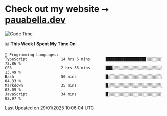 # Check out my website ⭢ [pauabella.dev](https://pauabella.dev)

<!--START_SECTION:waka-->
![Code Time](http://img.shields.io/badge/Code%20Time-4%2C026%20hrs%2031%20mins-blue)

📊 **This Week I Spent My Time On** 

```text
💬 Programming Languages: 
TypeScript               14 hrs 6 mins       ██████████████████░░░░░░░   72.86 % 
CSS                      2 hrs 36 mins       ███░░░░░░░░░░░░░░░░░░░░░░   13.49 % 
Bash                     50 mins             █░░░░░░░░░░░░░░░░░░░░░░░░   04.33 % 
Markdown                 35 mins             █░░░░░░░░░░░░░░░░░░░░░░░░   03.05 % 
JavaScript               34 mins             █░░░░░░░░░░░░░░░░░░░░░░░░   02.97 % 
```


 Last Updated on 29/01/2025 10:06:04 UTC
<!--END_SECTION:waka-->
